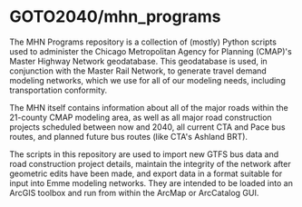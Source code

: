 GOTO2040/mhn_programs
============
The MHN Programs repository is a collection of (mostly) Python scripts used to administer the Chicago Metropolitan Agency for Planning (CMAP)'s Master Highway Network geodatabase. This geodatabase is used, in conjunction with the Master Rail Network, to generate travel demand modeling networks, which we use for all of our modeling needs, including transportation conformity.

The MHN itself contains information about all of the major roads within the 21-county CMAP modeling area, as well as all major road construction projects scheduled between now and 2040, all current CTA and Pace bus routes, and planned future bus routes (like CTA's Ashland BRT).

The scripts in this repository are used to import new GTFS bus data and road construction project details, maintain the integrity of the network after geometric edits have been made, and export data in a format suitable for input into Emme modeling networks. They are intended to be loaded into an ArcGIS toolbox and run from within the ArcMap or ArcCatalog GUI.
